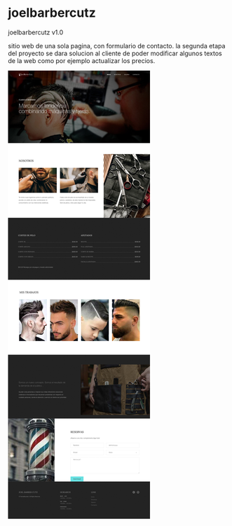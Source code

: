 # joelbarbercutz
joelbarbercutz v1.0

sitio web de una sola pagina, con formulario de contacto.
la segunda etapa del proyecto se dara solucion al cliente de poder modificar algunos textos de la web como por ejemplo actualizar los precios.


<img src="https://raw.githubusercontent.com/andresemiliobonilla/joelbarbercutz/master/web-joelbarbercutz.jpg" alt="webjoel"/>

